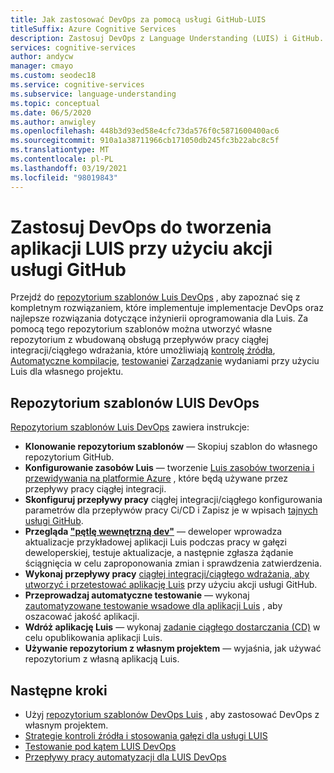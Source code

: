 ```yaml
---
title: Jak zastosować DevOps za pomocą usługi GitHub-LUIS
titleSuffix: Azure Cognitive Services
description: Zastosuj DevOps z Language Understanding (LUIS) i GitHub.
services: cognitive-services
author: andycw
manager: cmayo
ms.custom: seodec18
ms.service: cognitive-services
ms.subservice: language-understanding
ms.topic: conceptual
ms.date: 06/5/2020
ms.author: anwigley
ms.openlocfilehash: 448b3d93ed58e4cfc73da576f0c5871600400ac6
ms.sourcegitcommit: 910a1a38711966cb171050db245fc3b22abc8c5f
ms.translationtype: MT
ms.contentlocale: pl-PL
ms.lasthandoff: 03/19/2021
ms.locfileid: "98019843"
---
```

# <a name="apply-devops-to-luis-app-development-using-github-actions"></a>Zastosuj DevOps do tworzenia aplikacji LUIS przy użyciu akcji usługi GitHub

Przejdź do [repozytorium szablonów Luis DevOps](https://github.com/Azure-Samples/LUIS-DevOps-Template) , aby zapoznać się z kompletnym rozwiązaniem, które implementuje implementacje DevOps oraz najlepsze rozwiązania dotyczące inżynierii oprogramowania dla Luis. Za pomocą tego repozytorium szablonów można utworzyć własne repozytorium z wbudowaną obsługą przepływów pracy ciągłej integracji/ciągłego wdrażania, które umożliwiają [kontrolę źródła](luis-concept-devops-sourcecontrol.md), [Automatyczne kompilacje](luis-concept-devops-automation.md), [testowanie](luis-concept-devops-testing.md)i [Zarządzanie](luis-concept-devops-automation.md#release-management) wydaniami przy użyciu Luis dla własnego projektu.

## <a name="the-luis-devops-template-repo"></a>Repozytorium szablonów LUIS DevOps

[Repozytorium szablonów Luis DevOps](https://github.com/Azure-Samples/LUIS-DevOps-Template) zawiera instrukcje:

* **Klonowanie repozytorium szablonów** — Skopiuj szablon do własnego repozytorium GitHub.
* **Konfigurowanie zasobów Luis** — tworzenie [Luis zasobów tworzenia i przewidywania na platformie Azure](./luis-how-to-azure-subscription.md) , które będą używane przez przepływy pracy ciągłej integracji.
* **Skonfiguruj przepływy pracy** ciągłej integracji/ciągłego konfigurowania parametrów dla przepływów pracy Ci/CD i Zapisz je w wpisach [tajnych usługi GitHub](https://help.github.com/actions/configuring-and-managing-workflows/creating-and-storing-encrypted-secrets).
* **Przegląda ["pętlę wewnętrzną dev"](/dotnet/architecture/containerized-lifecycle/design-develop-containerized-apps/docker-apps-inner-loop-workflow)** — deweloper wprowadza aktualizacje przykładowej aplikacji Luis podczas pracy w gałęzi deweloperskiej, testuje aktualizacje, a następnie zgłasza żądanie ściągnięcia w celu zaproponowania zmian i sprawdzenia zatwierdzenia.
* **Wykonaj przepływy pracy** [ciągłej integracji/ciągłego wdrażania, aby utworzyć i przetestować aplikację Luis](luis-concept-devops-automation.md) przy użyciu akcji usługi GitHub.
* **Przeprowadzaj automatyczne testowanie** — wykonaj [zautomatyzowane testowanie wsadowe dla aplikacji Luis](luis-concept-devops-testing.md) , aby oszacować jakość aplikacji.
* **Wdróż aplikację Luis** — wykonaj [zadanie ciągłego dostarczania (CD)](luis-concept-devops-automation.md#continuous-delivery-cd) w celu opublikowania aplikacji Luis.
* **Używanie repozytorium z własnym projektem** — wyjaśnia, jak używać repozytorium z własną aplikacją Luis.

## <a name="next-steps"></a>Następne kroki

* Użyj [repozytorium szablonów DevOps Luis](https://github.com/Azure-Samples/LUIS-DevOps-Template) , aby zastosować DevOps z własnym projektem.
* [Strategie kontroli źródła i stosowania gałęzi dla usługi LUIS](luis-concept-devops-sourcecontrol.md)
* [Testowanie pod kątem LUIS DevOps](luis-concept-devops-testing.md)
* [Przepływy pracy automatyzacji dla LUIS DevOps](luis-concept-devops-automation.md)
